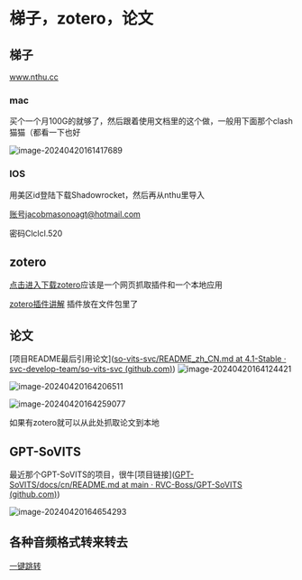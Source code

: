 # 梯子，zotero，论文

## 梯子

www.nthu.cc

### mac

买个一个月100G的就够了，然后跟着使用文档里的这个做，一般用下面那个clash猫猫（都看一下也好

![image-20240420161417689](https://cdn.jsdelivr.net/gh/TtianLee/Image@main/img/image-20240420161417689.png)

### IOS

用美区id登陆下载Shadowrocket，然后再从nthu里导入

账号jacobmasonoagt@hotmail.com

密码Clclcl.520



## zotero

[点击进入下载zotero](https://www.zotero.org/download/connectors)应该是一个网页抓取插件和一个本地应用

[zotero插件讲解](https://www.bilibili.com/video/BV1gP4y1y7yH/?buvid=XX4600C43FE63335766B42B432007BA9841EF&is_story_h5=false&mid=%2FNa3TkGQpCvHu5ebUtAG0w%3D%3D&p=1&plat_id=116&share_from=ugc&share_medium=android&share_plat=android&share_session_id=f03116a9-696e-4611-af5a-4554aaee0490&share_source=WEIXIN&share_tag=s_i&timestamp=1694855695&unique_k=cnqK9N6&up_id=538894363) 插件放在文件包里了



## 论文

[项目README最后引用论文]([so-vits-svc/README_zh_CN.md at 4.1-Stable · svc-develop-team/so-vits-svc (github.com)](https://github.com/svc-develop-team/so-vits-svc/blob/4.1-Stable/README_zh_CN.md)) ![image-20240420164124421](https://cdn.jsdelivr.net/gh/TtianLee/Image@main/img/image-20240420164124421.png)



![image-20240420164206511](https://cdn.jsdelivr.net/gh/TtianLee/Image@main/img/image-20240420164206511.png)

![image-20240420164259077](https://cdn.jsdelivr.net/gh/TtianLee/Image@main/img/image-20240420164259077.png)

如果有zotero就可以从此处抓取论文到本地



## GPT-SoVITS

最近那个GPT-SoVITS的项目，很牛[项目链接]([GPT-SoVITS/docs/cn/README.md at main · RVC-Boss/GPT-SoVITS (github.com)](https://github.com/RVC-Boss/GPT-SoVITS/blob/main/docs/cn/README.md))

![image-20240420164654293](https://cdn.jsdelivr.net/gh/TtianLee/Image@main/img/image-20240420164654293.png)

## 各种音频格式转来转去
[一键跳转](https://www.aconvert.com/cn/audio/m4a-to-wav/)
